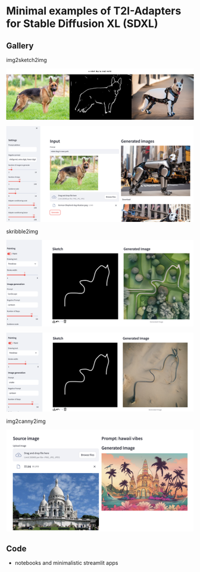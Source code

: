# Minimal examples of T2I-Adapters for Stable Diffusion XL (SDXL)

## Gallery

img2sketch2img

![gallery_img2sketch2img](assets/gallery_img2sketch2img.png)

![gallery_img2sketch2img-2](assets/gallery_img2sketch2img-2.png)

skribble2img

![sketch-guided-1](assets/sketch-guided-1.png)

![sketch-guided-2](assets/sketch-guided-2.png)

img2canny2img

![canny-guided-1](assets/canny-guided-1.png)

## Code

- notebooks and minimalistic streamlit apps

